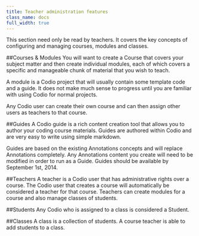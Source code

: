 ```yaml
---
title: Teacher administration features
class_name: docs
full_width: true
---
```


This section need only be read by teachers. It covers the key concepts of configuring and managing courses, modules and classes.

##Courses & Modules
You will want to create a Course that covers your subject matter and then create individual modules, each of which covers a specific and manageable chunk of material that you wish to teach.

A module is a Codio project that will usually contain some template code and a guide. It does not make much sense to progress until you are familiar with using Codio for normal projects.

Any Codio user can create their own course and can then assign other users as teachers to that course.

##Guides
A Codio guide is a rich content creation tool that allows you to author your coding course materials. Guides are authored within Codio and are very easy to write using simple markdown. 

Guides are based on the existing Annotations concepts and will replace Annotations completely. Any Annotations content you create will need to be modified in order to run as a Guide. Guides should be available by September 1st, 2014.

##Teachers
A teacher is a Codio user that has administrative rights over a course. The Codio user that creates a course will automatically be considered a teacher for that course. Teachers can create modules for a course and also manage classes of students.

##Students
Any Codio who is assigned to a class is considered a Student.

##Classes
A class is a collection of students. A course teacher is able to add students to a class.